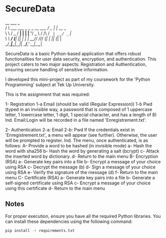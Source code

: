 # SecureData

 __                             ___      _        <br>
/ _\ ___  ___ _   _ _ __ ___   /   \__ _| |_ __ _ <br>
\ \ / _ \/ __| | | | '__/ _ \ / /\ / _` | __/ _` |<br>
_\ \  __/ (__| |_| | | |  __// /_// (_| | || (_| |<br>
\__/\___|\___|\__,_|_|  \___/___,' \__,_|\__\__,_|<br>

                                                  

SecureData is a basic Python-based application that offers robust functionalities for user data security, encryption, and authentication. This project caters to two major aspects: Registration and Authentication, ensuring secure handling of sensitive information.

I developed this mini-project as part of my coursework for the 'Python Programming' subject at Tek Up University.

This is the assignment that was required:
 
1- Registration
  1-a Email (should be valid (Regular Expression))
  1-b Pwd (typed in an invisible way, a password that is composed of 1 uppercase letter, 1 lowercase letter, 1 digit, 1 special character, and has a length     of 8)
  Ind. Email:Login will be recorded in a file named 'Enregistrement.txt'.

2- Authentication
  2-a: Email
  2-b: Pwd
  If the credentials exist in 'Enregistrement.txt', a menu will appear (see further). Otherwise, the user will be prompted to register.
  Ind. The menu, once authenticated, is as follows:
    A- Provide a word to be hashed (in invisible mode)
      a- Hash the word with sha256
      b- Hash the word by generating a salt (bcrypt)
      c- Attack the inserted word by dictionary.
      d- Return to the main menu
     B- Encryption (RSA)
      a- Generate key pairs into a file
      b- Encrypt a message of your choice using RSA
      c- Decrypt the message (b)
      d- Sign a message of your choice using RSA
      e- Verify the signature of the message (d)
      f- Return to the main menu
    C- Certificate (RSA)
      a- Generate key pairs into a file
      b- Generate a self-signed certificate using RSA
      c- Encrypt a message of your choice using this certificate
      d- Return to the main menu
      
## Notes

For proper execution, ensure you have all the required Python libraries. You can install these dependencies using the following command:

```bash
pip install -r requirements.txt


